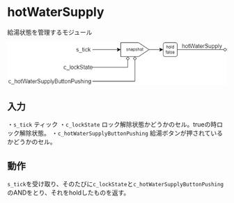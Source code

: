 # hotWaterSupply

給湯状態を管理するモジュール

![hotWaterSupply](../images/hotWaterSupply.png)

## 入力

・`s_tick` ティック
・`c_lockState` ロック解除状態かどうかのセル。trueの時ロック解除状態。
・`c_hotWaterSupplyButtonPushing` 給湯ボタンが押されているかどうかのセル。

## 動作

`s_tick`を受け取り、そのたびに`c_lockState`と`c_hotWaterSupplyButtonPushing`のANDをとり、それをholdしたものを返す。

